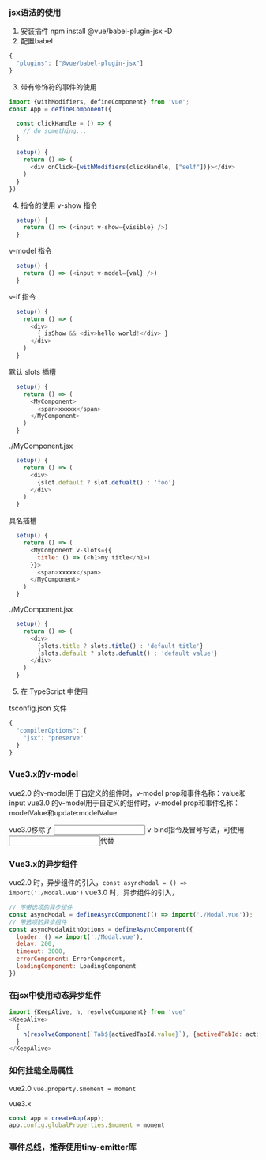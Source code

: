 ### jsx语法的使用
1. 安装插件 npm install @vue/babel-plugin-jsx -D
2. 配置babel
```js
{
  "plugins": ["@vue/babel-plugin-jsx"]
}
```
3. 带有修饰符的事件的使用
```js
import {withModifiers, defineComponent} from 'vue';
const App = defineComponent({

  const clickHandle = () => {
    // do something...
  }

  setup() {
    return () => (
      <div onClick={withModifiers(clickHandle, ["self"])}></div>
    )
  }
})
```

4. 指令的使用
v-show 指令
```js
  setup() {
    return () => (<input v-show={visible} />)
  }
```

v-model 指令

```js
  setup() {
    return () => (<input v-model={val} />)
  }
```

v-if 指令

```js
  setup() {
    return () => (
      <div>
        { isShow && <div>hello world!</div> }
      </div>
    )
  }
```

默认 slots 插槽

```js
  setup() {
    return () => (
      <MyComponent>
        <span>xxxxx</span>
      </MyComponent>
    )
  }
```

./MyComponent.jsx

```js
  setup() {
    return () => (
      <div>
        {slot.default ? slot.defualt() : 'foo'}
      </div>
    )
  }
```

具名插槽

```js
  setup() {
    return () => (
      <MyComponent v-slots={{
        title: () => (<h1>my title</h1>)
      }}>
        <span>xxxxx</span>
      </MyComponent>
    )
  }
```

./MyComponent.jsx

```js
  setup() {
    return () => (
      <div>
        {slots.title ? slots.title() : 'default title'}
        {slots.default ? slots.defualt() : 'default value'}
      </div>
    )
  }
```

5. 在 TypeScript 中使用

tsconfig.json 文件

```js
{
  "compilerOptions": {
    "jsx": "preserve"
  }
}
```

### Vue3.x的v-model
vue2.0 的v-model用于自定义的组件时，v-model prop和事件名称：value和input
vue3.0 的v-model用于自定义的组件时，v-model prop和事件名称：modelValue和update:modelValue

vue3.0移除了 <input :value="value"/> v-bind指令及冒号写法，可使用<input v-model:value="value"/>代替

### Vue3.x的异步组件
vue2.0 时，异步组件的引入，`const asyncModal = () => import('./Modal.vue')`
vue3.0 时，异步组件的引入，
```js
// 不带选项的异步组件
const asyncModal = defineAsyncComponent(() => import('./Modal.vue'));
// 带选项的异步组件
const asyncModalWithOptions = defineAsyncComponent({
  loader: () => import('./Modal.vue'),
  delay: 200,
  timeout: 3000,
  errorComponent: ErrorComponent,
  loadingComponent: LoadingComponent
})
```

### 在jsx中使用动态异步组件
```js
import {KeepAlive, h, resolveComponent} from 'vue'
<KeepAlive>
  {
    h(resolveComponent(`Tab${activedTabId.value}`), {activedTabId: activedTabId})
  }
</KeepAlive>
```

### 如何挂载全局属性
vue2.0 `vue.property.$moment = moment`

vue3.x 
```js
const app = createApp(app);
app.config.globalProperties.$moment = moment
```

### 事件总线，推荐使用tiny-emitter库